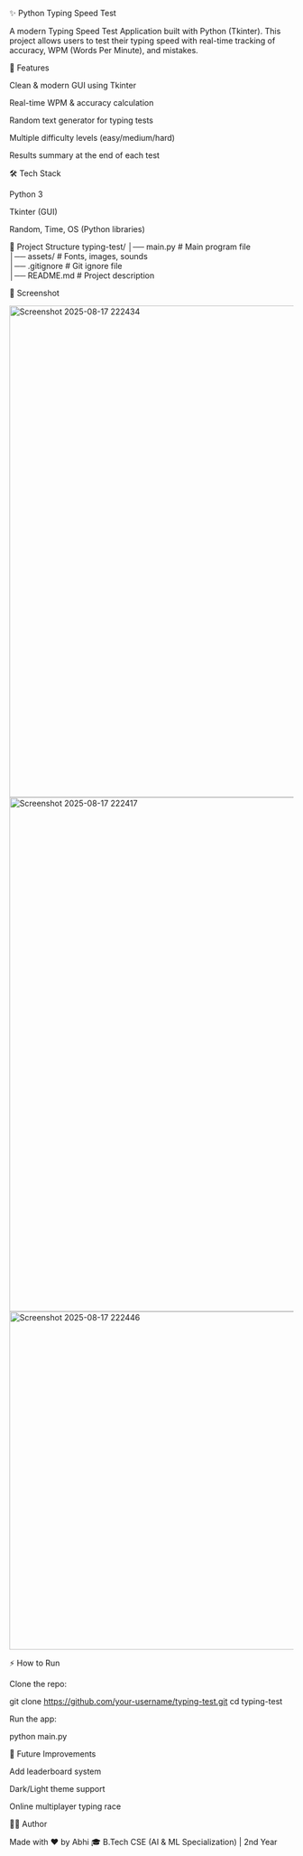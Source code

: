 ✨ Python Typing Speed Test

A modern Typing Speed Test Application built with Python (Tkinter).
This project allows users to test their typing speed with real-time tracking of accuracy, WPM (Words Per Minute), and mistakes.

🚀 Features

Clean & modern GUI using Tkinter

Real-time WPM & accuracy calculation

Random text generator for typing tests

Multiple difficulty levels (easy/medium/hard)

Results summary at the end of each test

🛠️ Tech Stack

Python 3

Tkinter (GUI)

Random, Time, OS (Python libraries)

📂 Project Structure
typing-test/
│── main.py              # Main program file  
│── assets/              # Fonts, images, sounds  
│── .gitignore           # Git ignore file  
│── README.md            # Project description  

📸 Screenshot

<img width="1240" height="871" alt="Screenshot 2025-08-17 222434" src="https://github.com/user-attachments/assets/0ee43a48-caba-42e3-9e6b-643eadfec5f0" />
<img width="1238" height="911" alt="Screenshot 2025-08-17 222417" src="https://github.com/user-attachments/assets/ca1de5a6-0d0d-4759-926f-08547242529f" />
<img width="1243" height="599" alt="Screenshot 2025-08-17 222446" src="https://github.com/user-attachments/assets/c5ef8f07-7487-403f-86e9-9a08625041ae" />



⚡ How to Run

Clone the repo:

git clone https://github.com/your-username/typing-test.git
cd typing-test


Run the app:

python main.py

📌 Future Improvements

Add leaderboard system

Dark/Light theme support

Online multiplayer typing race

👨‍💻 Author

Made with ❤️ by Abhi
🎓 B.Tech CSE (AI & ML Specialization) | 2nd Year
